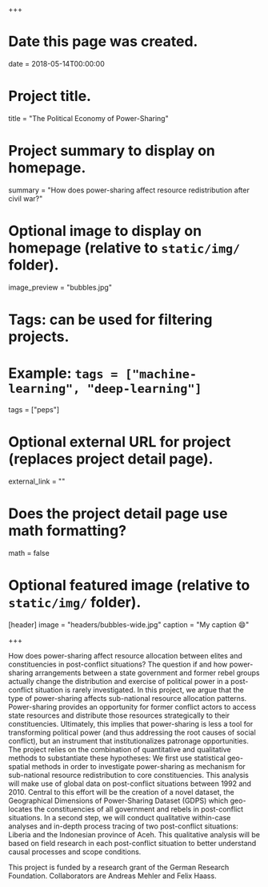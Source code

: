 +++
# Date this page was created.
date = 2018-05-14T00:00:00

# Project title.
title = "The Political Economy of Power-Sharing"

# Project summary to display on homepage.
summary = "How does power-sharing affect resource redistribution after civil war?"

# Optional image to display on homepage (relative to `static/img/` folder).
image_preview = "bubbles.jpg"

# Tags: can be used for filtering projects.
# Example: `tags = ["machine-learning", "deep-learning"]`
tags = ["peps"]

# Optional external URL for project (replaces project detail page).
external_link = ""

# Does the project detail page use math formatting?
math = false

# Optional featured image (relative to `static/img/` folder).
[header]
image = "headers/bubbles-wide.jpg"
caption = "My caption :smile:"

+++

How does power-sharing affect resource allocation between elites and constituencies in post-conflict situations? The question if and how power-sharing arrangements between a state government and former rebel groups actually change the distribution and exercise of political power in a post-conflict situation is rarely investigated. In this project, we argue that the type of power-sharing affects sub-national resource allocation patterns. Power-sharing provides an opportunity for former conflict actors to access state resources and distribute those resources strategically to their constituencies. Ultimately, this implies that power-sharing is less a tool for transforming political power (and thus addressing the root causes of social conflict), but an instrument that institutionalizes patronage opportunities. The project relies on the combination of quantitative and qualitative methods to substantiate these hypotheses: We first use statistical geo-spatial methods in order to investigate power-sharing as mechanism for sub-national resource redistribution to core constituencies. This analysis will make use of global data on post-conflict situations between 1992 and 2010. Central to this effort will be the creation of a novel dataset, the Geographical Dimensions of Power-Sharing Dataset (GDPS) which geo-locates the constituencies of all government and rebels in post-conflict situations. In a second step, we will conduct qualitative within-case analyses and in-depth process tracing of two post-conflict situations: Liberia and the Indonesian province of Aceh. This qualitative analysis will be based on field research in each post-conflict situation to better understand causal processes and scope conditions.

This project is funded by a research grant of the German Research Foundation. Collaborators are Andreas Mehler and Felix Haass.

